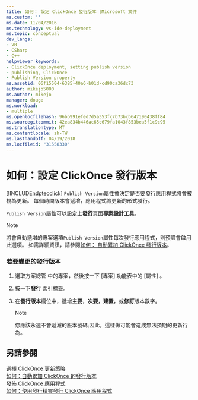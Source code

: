 ```yaml
---
title: 如何： 設定 ClickOnce 發行版本 |Microsoft 文件
ms.custom: ''
ms.date: 11/04/2016
ms.technology: vs-ide-deployment
ms.topic: conceptual
dev_langs:
- VB
- CSharp
- C++
helpviewer_keywords:
- ClickOnce deployment, setting publish version
- publishing, ClickOnce
- Publish Version property
ms.assetid: 06f15504-6385-40a6-b01d-cd90ca36dc73
author: mikejo5000
ms.author: mikejo
manager: douge
ms.workload:
- multiple
ms.openlocfilehash: 96bb991efed7d5a353fc7b73bcb647190438ff84
ms.sourcegitcommit: 42ea834b446ac65c679fa1043f853bea5f1c9c95
ms.translationtype: MT
ms.contentlocale: zh-TW
ms.lasthandoff: 04/19/2018
ms.locfileid: "31558330"
---
```

# <a name="how-to-set-the-clickonce-publish-version"></a>如何：設定 ClickOnce 發行版本
[!INCLUDE[ndptecclick](../deployment/includes/ndptecclick_md.md)] `Publish Version`屬性會決定是否要發行應用程式將會被視為更新。 每個時間版本會遞增，應用程式將更新的形式發行。  
  
 `Publish Version`屬性可以設定上**發行**頁面**專案設計工具**。  
  
> [!NOTE]
>  將會自動遞增的專案選項`Publish Version`屬性每次發行應用程式，則預設會啟用此選項。 如需詳細資訊，請參閱[如何： 自動累加 ClickOnce 發行版本](../deployment/how-to-automatically-increment-the-clickonce-publish-version.md)。  
  
### <a name="to-change-the-publish-version"></a>若要變更的發行版本  
  
1.  選取方案總管 中的專案，然後按一下 [專案]  功能表中的 [屬性] 。  
  
2.  按一下**發行** 索引標籤。  
  
3.  在**發行版本**欄位中，遞增**主要**，**次要**，**建置**，或**修訂**版本數字。  
  
    > [!NOTE]
    >  您應該永遠不會遞減的版本號碼;因此，這樣做可能會造成無法預期的更新行為。  
  
## <a name="see-also"></a>另請參閱  
 [選擇 ClickOnce 更新策略](../deployment/choosing-a-clickonce-update-strategy.md)   
 [如何：自動累加 ClickOnce 的發行版本](../deployment/how-to-automatically-increment-the-clickonce-publish-version.md)   
 [發佈 ClickOnce 應用程式](../deployment/publishing-clickonce-applications.md)   
 [如何：使用發行精靈發行 ClickOnce 應用程式](../deployment/how-to-publish-a-clickonce-application-using-the-publish-wizard.md)